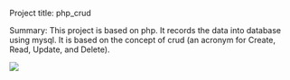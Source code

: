 Project title: php_crud

Summary: This project is based on php. It records the data into database using mysql. It is based on the concept of crud (an acronym for Create, Read, Update, and Delete).

<img src="file:///C:/Users/hp/Desktop/e.PNG">
